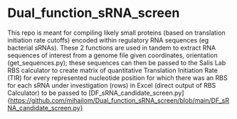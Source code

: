 # Dual_function_sRNA_screen

This repo is meant for compiling likely small proteins (based on translation initiation rate cutoffs) encoded within regulatory RNA sequences (eg bacterial sRNAs). These 2 functions are used in tandem to extract RNA sequences of interest from a genome file given coordinates, orientation (get_sequences.py); 
these sequences can then be passed to the Salis Lab RBS calculator to create matrix of quantitative Translation Initiation Rate (TIR) for every represented nucleotide position for which there was an RBS for each sRNA under investigation (rows) in Excel (direct output of RBS Calculator) to be passed to [DF_sRNA_candidate_screen.py]{https://github.com/mihailom/Dual_function_sRNA_screen/blob/main/DF_sRNA_candidate_screen.py}

